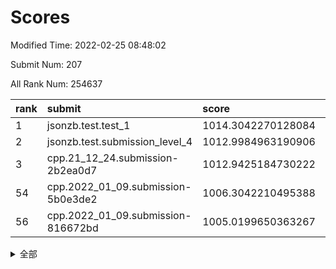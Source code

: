 # Scores

Modified Time: 2022-02-25 08:48:02

Submit Num: 207

All Rank Num: 254637

| rank |               submit               |       score        |       sigma        | pk_num |
| :--- | :--------------------------------- | :----------------- | :----------------- | :----- |
| 1    | jsonzb.test.test_1                 | 1014.3042270128084 | 0.8622431764942912 | 4920   |
| 2    | jsonzb.test.submission_level_4     | 1012.9984963190906 | 0.8134499527109256 | 4919   |
| 3    | cpp.21_12_24.submission-2b2ea0d7   | 1012.9425184730222 | 0.7799020520232273 | 4921   |
| 54   | cpp.2022_01_09.submission-5b0e3de2 | 1006.3042210495388 | 0.7409246529335153 | 4919   |
| 56   | cpp.2022_01_09.submission-816672bd | 1005.0199650363267 | 0.734467704649664  | 4924   |


<details>
<summary>全部</summary>

| rank |                 submit                 |       score        |       sigma        | pk_num |
| :--- | :------------------------------------- | :----------------- | :----------------- | :----- |
| 1    | jsonzb.test.test_1                     | 1014.3042270128084 | 0.8622431764942912 | 4920   |
| 2    | jsonzb.test.submission_level_4         | 1012.9984963190906 | 0.8134499527109256 | 4919   |
| 3    | cpp.21_12_24.submission-2b2ea0d7       | 1012.9425184730222 | 0.7799020520232273 | 4921   |
| 4    | gobigger.level_3.submission_level_3_20 | 1011.7078056517701 | 0.7637675215691041 | 4918   |
| 5    | gobigger.level_3.submission_level_3_24 | 1011.2478461586336 | 0.773731111989559  | 4919   |
| 6    | gobigger.level_3.submission_level_3_12 | 1011.2172696413559 | 0.7691181651699177 | 4921   |
| 7    | gobigger.level_3.submission_level_3_8  | 1011.1715189174635 | 0.7686693860824222 | 4921   |
| 8    | gobigger.level_3.submission_level_3_7  | 1010.8320551703176 | 0.7694872757213204 | 4918   |
| 9    | gobigger.level_3.submission_level_3_11 | 1010.8157674891088 | 0.7528709568597117 | 4927   |
| 10   | gobigger.level_3.submission_level_3_1  | 1010.8128501944702 | 0.7690255565004496 | 4922   |
| 11   | gobigger.level_3.submission_level_3_35 | 1010.7682857739255 | 0.7646777880058939 | 4925   |
| 12   | gobigger.level_3.submission_level_3_17 | 1010.7339514447242 | 0.7678331973704657 | 4922   |
| 13   | gobigger.level_3.submission_level_3_27 | 1010.7282341419395 | 0.7699708164400842 | 4922   |
| 14   | gobigger.level_3.submission_level_3_38 | 1010.7184507463023 | 0.7513773557518169 | 4923   |
| 15   | gobigger.level_3.submission_level_3_47 | 1010.667736800317  | 0.7632581338578954 | 4918   |
| 16   | gobigger.level_3.submission_level_3_32 | 1010.5901525517372 | 0.753107712356438  | 4918   |
| 17   | gobigger.level_3.submission_level_3_41 | 1010.5288070343388 | 0.7475700260942325 | 4920   |
| 18   | gobigger.level_3.submission_level_3_5  | 1010.5239260171722 | 0.7877502542894075 | 4918   |
| 19   | gobigger.level_3.submission_level_3_9  | 1010.456879451641  | 0.7630431801568407 | 4925   |
| 20   | gobigger.level_3.submission_level_3_29 | 1010.4433767109498 | 0.7628091613178462 | 4923   |
| 21   | gobigger.level_3.submission_level_3_0  | 1010.2768183886861 | 0.7571728500848162 | 4928   |
| 22   | gobigger.level_3.submission_level_3_34 | 1010.1962571988938 | 0.7741552932621424 | 4921   |
| 23   | gobigger.level_3.submission_level_3_31 | 1010.1722186762381 | 0.7660834980631772 | 4915   |
| 24   | gobigger.level_3.submission_level_3_14 | 1010.15467308183   | 0.7857219221985999 | 4918   |
| 25   | gobigger.level_3.submission_level_3_10 | 1010.0675155700154 | 0.7526652509761418 | 4919   |
| 26   | gobigger.level_3.submission_level_3_21 | 1010.050388630342  | 0.7467220983361844 | 4921   |
| 27   | gobigger.level_3.submission_level_3_40 | 1009.8956938454974 | 0.7568635625787705 | 4925   |
| 28   | gobigger.level_3.submission_level_3_46 | 1009.8305453935477 | 0.7584875698440625 | 4921   |
| 29   | gobigger.level_3.submission_level_3_15 | 1009.8066341339687 | 0.7412316591356961 | 4918   |
| 30   | gobigger.level_3.submission_level_3_26 | 1009.6917932880472 | 0.7554187156528418 | 4920   |
| 31   | gobigger.level_3.submission_level_3_45 | 1009.6853516399462 | 0.7610972887042994 | 4919   |
| 32   | gobigger.level_3.submission_level_3_3  | 1009.6560908754441 | 0.7671948228964826 | 4916   |
| 33   | gobigger.level_3.submission_level_3_28 | 1009.6539219859582 | 0.7531519376595648 | 4924   |
| 34   | gobigger.level_3.submission_level_3_30 | 1009.6450111140223 | 0.7453862573295618 | 4919   |
| 35   | gobigger.level_3.submission_level_3_2  | 1009.6127504774781 | 0.7510662238581877 | 4916   |
| 36   | gobigger.level_3.submission_level_3_23 | 1009.5787399655477 | 0.7630483456081462 | 4920   |
| 37   | gobigger.level_3.submission_level_3_16 | 1009.5735022088487 | 0.7583861603197672 | 4922   |
| 38   | gobigger.level_3.submission_level_3_49 | 1009.4137716348663 | 0.7605211825516479 | 4918   |
| 39   | gobigger.level_3.submission_level_3_39 | 1009.2102558018024 | 0.7583167206409925 | 4926   |
| 40   | gobigger.level_3.submission_level_3_37 | 1009.207201409493  | 0.759195295024836  | 4920   |
| 41   | gobigger.level_3.submission_level_3_25 | 1009.1085452001644 | 0.7463931550165114 | 4922   |
| 42   | gobigger.level_3.submission_level_3_33 | 1009.0782085174039 | 0.7615788782264054 | 4917   |
| 43   | gobigger.level_3.submission_level_3_4  | 1009.0529607518966 | 0.7403968806703546 | 4925   |
| 44   | gobigger.level_3.submission_level_3_42 | 1008.9046557352325 | 0.7456340637117249 | 4920   |
| 45   | gobigger.level_3.submission_level_3_44 | 1008.8373969098154 | 0.7506396003593896 | 4915   |
| 46   | gobigger.level_3.submission_level_3_43 | 1008.8203930469751 | 0.7246359246644741 | 4914   |
| 47   | gobigger.level_3.submission_level_3_22 | 1008.5728664730216 | 0.745664041688566  | 4919   |
| 48   | gobigger.level_3.submission_level_3_36 | 1008.3392628918187 | 0.7504161450420936 | 4923   |
| 49   | gobigger.level_3.submission_level_3_13 | 1008.3325630339735 | 0.7271498919360352 | 4920   |
| 50   | gobigger.level_3.submission_level_3_19 | 1008.2526149875755 | 0.744655948734229  | 4922   |
| 51   | gobigger.level_3.submission_level_3_48 | 1008.2243494896884 | 0.7457839666207071 | 4922   |
| 52   | gobigger.level_3.submission_level_3_18 | 1008.2124011455013 | 0.7455969652212147 | 4922   |
| 53   | gobigger.level_3.submission_level_3_6  | 1008.1733259599112 | 0.7350069950130383 | 4916   |
| 54   | cpp.2022_01_09.submission-5b0e3de2     | 1006.3042210495388 | 0.7409246529335153 | 4919   |
| 55   | gobigger.level_1.submission_level_1_22 | 1005.265872077023  | 0.7342702679202748 | 4914   |
| 56   | cpp.2022_01_09.submission-816672bd     | 1005.0199650363267 | 0.734467704649664  | 4924   |
| 57   | gobigger.level_1.submission_level_1_4  | 1004.9213426204639 | 0.7131623124582243 | 4921   |
| 58   | gobigger.level_1.submission_level_1_37 | 1004.7290858919902 | 0.7268895704887586 | 4918   |
| 59   | gobigger.level_1.submission_level_1_47 | 1004.6033802181086 | 0.7289291641087139 | 4922   |
| 60   | gobigger.level_1.submission_level_1_1  | 1004.5663114274194 | 0.7282829682600751 | 4918   |
| 61   | gobigger.level_1.submission_level_1_42 | 1004.5565235884943 | 0.7329777204198245 | 4925   |
| 62   | gobigger.level_1.submission_level_1_31 | 1004.5295673556968 | 0.7191102383175801 | 4919   |
| 63   | gobigger.level_1.submission_level_1_23 | 1004.4248555732117 | 0.7169239539089047 | 4915   |
| 64   | gobigger.level_1.submission_level_1_13 | 1004.3759617885976 | 0.715636206090538  | 4922   |
| 65   | gobigger.level_1.submission_level_1_5  | 1004.1818108229232 | 0.7164648398868686 | 4917   |
| 66   | gobigger.level_1.submission_level_1_24 | 1004.1410158224455 | 0.7198796283328067 | 4921   |
| 67   | gobigger.level_1.submission_level_1_16 | 1004.087990945638  | 0.7262028408413433 | 4922   |
| 68   | gobigger.level_1.submission_level_1_25 | 1004.0793770101828 | 0.7237044781681059 | 4918   |
| 69   | gobigger.level_1.submission_level_1_0  | 1003.8874129085829 | 0.7222660133662101 | 4918   |
| 70   | gobigger.level_1.submission_level_1_12 | 1003.8479011322768 | 0.7181935544382261 | 4923   |
| 71   | gobigger.level_1.submission_level_1_39 | 1003.846353056831  | 0.716047927613736  | 4921   |
| 72   | gobigger.level_1.submission_level_1_10 | 1003.8169226193224 | 0.7147400108009195 | 4924   |
| 73   | gobigger.level_1.submission_level_1_27 | 1003.7918572324392 | 0.7186207432505166 | 4916   |
| 74   | gobigger.level_1.submission_level_1_2  | 1003.7114251432308 | 0.7234098302162189 | 4924   |
| 75   | gobigger.level_1.submission_level_1_9  | 1003.676618545608  | 0.7221592511829217 | 4922   |
| 76   | gobigger.level_1.submission_level_1_46 | 1003.6633789911449 | 0.7291392174882879 | 4918   |
| 77   | gobigger.level_1.submission_level_1_3  | 1003.6481984839658 | 0.7083685064333468 | 4924   |
| 78   | gobigger.level_1.submission_level_1_28 | 1003.6355243852263 | 0.7174139419627484 | 4916   |
| 79   | gobigger.level_1.submission_level_1_32 | 1003.5391843132385 | 0.7235697306089559 | 4921   |
| 80   | gobigger.level_1.submission_level_1_44 | 1003.5342945843543 | 0.7153231418153615 | 4920   |
| 81   | gobigger.level_1.submission_level_1_35 | 1003.4829402222717 | 0.712049813432968  | 4918   |
| 82   | gobigger.level_1.submission_level_1_14 | 1003.448417796416  | 0.7224183033809786 | 4920   |
| 83   | gobigger.level_1.submission_level_1_41 | 1003.2221569015417 | 0.7196146484738132 | 4918   |
| 84   | gobigger.level_1.submission_level_1_29 | 1003.0799699107004 | 0.7171035518193947 | 4911   |
| 85   | gobigger.level_1.submission_level_1_49 | 1003.0586609412952 | 0.7242628593451358 | 4924   |
| 86   | gobigger.level_1.submission_level_1_17 | 1003.0510950504325 | 0.7173675973655049 | 4920   |
| 87   | gobigger.level_1.submission_level_1_11 | 1003.0098980223795 | 0.717668453144754  | 4923   |
| 88   | gobigger.level_1.submission_level_1_40 | 1002.9842722894937 | 0.7191607138675723 | 4923   |
| 89   | gobigger.level_1.submission_level_1_43 | 1002.8810420498005 | 0.7241839325016752 | 4919   |
| 90   | gobigger.level_1.submission_level_1_7  | 1002.87715111108   | 0.7160967205001769 | 4923   |
| 91   | gobigger.level_1.submission_level_1_38 | 1002.8674636702006 | 0.7083561816498539 | 4920   |
| 92   | gobigger.level_1.submission_level_1_30 | 1002.8636691750556 | 0.7101664113334936 | 4920   |
| 93   | gobigger.level_1.submission_level_1_34 | 1002.8391200692452 | 0.7120320857750618 | 4923   |
| 94   | gobigger.level_1.submission_level_1_45 | 1002.8384090962281 | 0.7178135725778455 | 4921   |
| 95   | gobigger.level_1.submission_level_1_18 | 1002.8203770155177 | 0.7227383477310169 | 4920   |
| 96   | gobigger.level_1.submission_level_1_36 | 1002.8056892412583 | 0.7180437965598397 | 4915   |
| 97   | gobigger.level_1.submission_level_1_48 | 1002.7862453684883 | 0.7178054388443635 | 4914   |
| 98   | gobigger.level_1.submission_level_1_26 | 1002.7416208710742 | 0.7074854337874475 | 4920   |
| 99   | gobigger.level_1.submission_level_1_15 | 1002.7253477171184 | 0.7097001961268219 | 4919   |
| 100  | gobigger.level_1.submission_level_1_6  | 1002.5889377450795 | 0.713710711590569  | 4921   |
| 101  | gobigger.level_1.submission_level_1_19 | 1002.4805375680386 | 0.7091731744883103 | 4918   |
| 102  | gobigger.level_1.submission_level_1_33 | 1002.1579660886571 | 0.7031728240224433 | 4919   |
| 103  | gobigger.level_1.submission_level_1_8  | 1002.0406972079627 | 0.7221634393545053 | 4923   |
| 104  | gobigger.level_1.submission_level_1_21 | 1001.9167220659523 | 0.718678982044149  | 4926   |
| 105  | gobigger.level_1.submission_level_1_20 | 1001.7680488635082 | 0.7092415759748908 | 4918   |
| 106  | gobigger.random.submission_random_2    | 997.6595482928898  | 0.7087600924689686 | 4920   |
| 107  | gobigger.random.submission_random_14   | 997.1097180172342  | 0.7047224029636461 | 4925   |
| 108  | gobigger.random.submission_random_39   | 997.0935743595926  | 0.7192416825217339 | 4921   |
| 109  | gobigger.random.submission_random_47   | 997.0746738451567  | 0.6924154398245806 | 4924   |
| 110  | gobigger.random.submission_random_3    | 996.9958841007409  | 0.7063674520533383 | 4921   |
| 111  | gobigger.random.submission_random_42   | 996.9374054031474  | 0.7103448605537694 | 4921   |
| 112  | gobigger.random.submission_random_30   | 996.8080710926591  | 0.6980155691913162 | 4922   |
| 113  | gobigger.random.submission_random_32   | 996.8057350253493  | 0.7010479784954196 | 4921   |
| 114  | gobigger.random.submission_random_25   | 996.7581661351911  | 0.7063759248581035 | 4917   |
| 115  | gobigger.random.submission_random_4    | 996.4812427065198  | 0.7108630578049966 | 4919   |
| 116  | gobigger.random.submission_random_20   | 996.4475506721946  | 0.7039033028700702 | 4916   |
| 117  | gobigger.random.submission_random_45   | 996.369306508361   | 0.7062285391909982 | 4919   |
| 118  | gobigger.random.submission_random_23   | 996.3187035970864  | 0.7224618437136614 | 4923   |
| 119  | gobigger.random.submission_random_17   | 996.2840827235084  | 0.709785816643246  | 4922   |
| 120  | gobigger.random.submission_random_10   | 996.231817821252   | 0.7061179947301269 | 4927   |
| 121  | gobigger.random.submission_random_19   | 996.1867408436851  | 0.7360062305019057 | 4916   |
| 122  | gobigger.random.submission_random_37   | 996.1652742483599  | 0.7111698143437254 | 4923   |
| 123  | gobigger.random.submission_random_43   | 996.1631452101369  | 0.7050448784272944 | 4922   |
| 124  | gobigger.random.submission_random_15   | 996.1296332315851  | 0.7088740337379936 | 4920   |
| 125  | gobigger.random.submission_random_21   | 996.1139187187339  | 0.7040989259236284 | 4919   |
| 126  | gobigger.random.submission_random_34   | 996.0857712255746  | 0.7164993774508366 | 4920   |
| 127  | gobigger.random.submission_random_11   | 995.9721577296842  | 0.7137611504769029 | 4917   |
| 128  | gobigger.random.submission_random_49   | 995.9569679261127  | 0.7195658475978046 | 4919   |
| 129  | gobigger.random.submission_random_8    | 995.9378508499923  | 0.7027643498579433 | 4920   |
| 130  | gobigger.random.submission_random_16   | 995.9012367379112  | 0.7049132847343738 | 4916   |
| 131  | gobigger.random.submission_random_44   | 995.9005572372627  | 0.72733017036613   | 4922   |
| 132  | gobigger.random.submission_random_22   | 995.8883740980538  | 0.6991313992020147 | 4919   |
| 133  | gobigger.random.submission_random_18   | 995.8881728051348  | 0.7100420611352629 | 4922   |
| 134  | gobigger.random.submission_random_5    | 995.8528279593428  | 0.716400336706488  | 4921   |
| 135  | gobigger.random.submission_random_35   | 995.847899619728   | 0.7150308664486821 | 4920   |
| 136  | gobigger.random.submission_random_33   | 995.8068554452045  | 0.7134535467744141 | 4923   |
| 137  | gobigger.random.submission_random_40   | 995.7974240329855  | 0.70465362539221   | 4921   |
| 138  | gobigger.random.submission_random_1    | 995.7089607710315  | 0.7117373676842811 | 4923   |
| 139  | gobigger.random.submission_random_7    | 995.6727566008466  | 0.7215233696751853 | 4918   |
| 140  | gobigger.random.submission_random_26   | 995.6356928912545  | 0.7047359226338449 | 4922   |
| 141  | gobigger.random.submission_random_13   | 995.5831184776855  | 0.7201283119285775 | 4921   |
| 142  | gobigger.random.submission_random_9    | 995.4691688049628  | 0.6928675808266569 | 4918   |
| 143  | gobigger.random.submission_random_41   | 995.4399169823756  | 0.7127291634626385 | 4921   |
| 144  | gobigger.random.submission_random_12   | 995.4303030527113  | 0.7140745186174281 | 4921   |
| 145  | gobigger.random.submission_random_46   | 995.2521894441015  | 0.711094823348527  | 4921   |
| 146  | gobigger.random.submission_random_0    | 995.2054091169009  | 0.7200279898071514 | 4923   |
| 147  | gobigger.random.submission_random_6    | 995.1895337063767  | 0.709645170523184  | 4928   |
| 148  | gobigger.random.submission_random_36   | 995.1388105574937  | 0.7292057285997703 | 4920   |
| 149  | gobigger.random.submission_random_29   | 995.12531191344    | 0.7035924903974763 | 4918   |
| 150  | gobigger.random.submission_random_24   | 995.0612565479252  | 0.7235255775904833 | 4922   |
| 151  | gobigger.random.submission_random_38   | 994.972045360022   | 0.7193427732637366 | 4921   |
| 152  | gobigger.random.submission_random_48   | 994.8718396981694  | 0.7126972207173974 | 4919   |
| 153  | gobigger.random.submission_random_28   | 994.8065647947429  | 0.7113180900799437 | 4917   |
| 154  | gobigger.random.submission_random_27   | 994.7241065166786  | 0.7220416658496936 | 4926   |
| 155  | gobigger.random.submission_random_31   | 994.5428600224812  | 0.7155917153206101 | 4916   |
| 156  | gobigger.level_2.submission_level_2_22 | 993.7590939966196  | 0.7255324311897676 | 4923   |
| 157  | gobigger.level_2.submission_level_2_36 | 993.5951934993211  | 0.7362903328634142 | 4924   |
| 158  | gobigger.level_2.submission_level_2_4  | 993.2327813033326  | 0.7418361761565851 | 4923   |
| 159  | gobigger.level_2.submission_level_2_1  | 993.20808977356    | 0.7326138615043567 | 4920   |
| 160  | gobigger.level_2.submission_level_2_48 | 993.0597456244507  | 0.7455189065583793 | 4922   |
| 161  | gobigger.level_2.submission_level_2_13 | 992.995140733271   | 0.7388344167550115 | 4921   |
| 162  | gobigger.level_2.submission_level_2_37 | 992.97897610105    | 0.7260783807951606 | 4919   |
| 163  | gobigger.level_2.submission_level_2_0  | 992.9272923928573  | 0.7357254234934484 | 4920   |
| 164  | gobigger.level_2.submission_level_2_2  | 992.8310822699518  | 0.7327660957580588 | 4925   |
| 165  | gobigger.level_2.submission_level_2_10 | 992.7740606447285  | 0.7613324736353401 | 4919   |
| 166  | gobigger.level_2.submission_level_2_24 | 992.6720717468404  | 0.7507500338654186 | 4926   |
| 167  | gobigger.level_2.submission_level_2_49 | 992.5910774171849  | 0.7250519175439889 | 4916   |
| 168  | gobigger.level_2.submission_level_2_28 | 992.5756129626343  | 0.7389063944771309 | 4921   |
| 169  | gobigger.level_2.submission_level_2_7  | 992.4734363803376  | 0.7531029035435071 | 4924   |
| 170  | gobigger.level_2.submission_level_2_9  | 992.4383584005569  | 0.7366990942283262 | 4919   |
| 171  | gobigger.level_2.submission_level_2_23 | 992.4038060873452  | 0.7446914726228555 | 4914   |
| 172  | gobigger.level_2.submission_level_2_25 | 992.3845163490588  | 0.7441033050560164 | 4923   |
| 173  | gobigger.level_2.submission_level_2_12 | 992.3805970702331  | 0.7291197131589778 | 4922   |
| 174  | gobigger.level_2.submission_level_2_41 | 992.3780156617848  | 0.7400493708608515 | 4914   |
| 175  | gobigger.level_2.submission_level_2_6  | 992.3685281303598  | 0.7455684972027772 | 4919   |
| 176  | gobigger.level_2.submission_level_2_18 | 992.264628209012   | 0.7554136264880486 | 4922   |
| 177  | gobigger.level_2.submission_level_2_5  | 992.2074261158016  | 0.7402298013649876 | 4923   |
| 178  | gobigger.level_2.submission_level_2_11 | 992.2065262521219  | 0.7404486106844043 | 4919   |
| 179  | gobigger.level_2.submission_level_2_26 | 992.0546053989887  | 0.740879795874717  | 4926   |
| 180  | gobigger.level_2.submission_level_2_34 | 992.039749839283   | 0.7370948883714276 | 4924   |
| 181  | gobigger.level_2.submission_level_2_33 | 992.0299195533646  | 0.7547710712788919 | 4920   |
| 182  | gobigger.level_2.submission_level_2_40 | 991.9618017113393  | 0.7414541015724874 | 4921   |
| 183  | gobigger.level_2.submission_level_2_8  | 991.9452928557663  | 0.7554224967890762 | 4917   |
| 184  | gobigger.level_2.submission_level_2_27 | 991.8763319397885  | 0.7524264417033383 | 4922   |
| 185  | gobigger.level_2.submission_level_2_43 | 991.8287264517472  | 0.757964603720753  | 4921   |
| 186  | gobigger.level_2.submission_level_2_20 | 991.8184977494352  | 0.7417556258525422 | 4920   |
| 187  | gobigger.level_2.submission_level_2_42 | 991.8169194676744  | 0.7515877194169069 | 4922   |
| 188  | gobigger.level_2.submission_level_2_45 | 991.7919114458995  | 0.7369190933587636 | 4917   |
| 189  | gobigger.level_2.submission_level_2_46 | 991.7864159975417  | 0.765248822535883  | 4925   |
| 190  | gobigger.level_2.submission_level_2_47 | 991.7863740189257  | 0.7455367255940255 | 4919   |
| 191  | gobigger.level_2.submission_level_2_35 | 991.5031056679126  | 0.7599548656609936 | 4921   |
| 192  | gobigger.level_2.submission_level_2_16 | 991.4094075716133  | 0.7541376339297988 | 4921   |
| 193  | gobigger.level_2.submission_level_2_14 | 991.380916056679   | 0.7479606336510891 | 4927   |
| 194  | gobigger.level_2.submission_level_2_39 | 991.3642155046931  | 0.7474780178848508 | 4920   |
| 195  | gobigger.level_2.submission_level_2_3  | 991.3219316705395  | 0.7339181386442432 | 4925   |
| 196  | gobigger.level_2.submission_level_2_19 | 991.2646520203454  | 0.74178373584242   | 4916   |
| 197  | gobigger.level_2.submission_level_2_21 | 991.2603872377344  | 0.751135867817145  | 4920   |
| 198  | gobigger.level_2.submission_level_2_29 | 991.2033222508949  | 0.7503638799969271 | 4923   |
| 199  | gobigger.level_2.submission_level_2_15 | 991.1462624546723  | 0.7411312488146059 | 4923   |
| 200  | gobigger.level_2.submission_level_2_38 | 990.9668811575393  | 0.7549216797762772 | 4918   |
| 201  | gobigger.level_2.submission_level_2_30 | 990.9604553677295  | 0.754488760098604  | 4924   |
| 202  | gobigger.level_2.submission_level_2_31 | 990.852061529425   | 0.7513868835324614 | 4924   |
| 203  | gobigger.level_2.submission_level_2_32 | 990.8243069915438  | 0.7580773024936377 | 4920   |
| 204  | gobigger.level_2.submission_level_2_44 | 990.6946813845842  | 0.7498639160067175 | 4919   |
| 205  | gobigger.level_2.submission_level_2_17 | 990.1284971659643  | 0.7837881814430405 | 4919   |
| 206  | gobigger.none.submission_none_1        | 976.5810909213986  | 1.4476249138072326 | 4921   |
| 207  | gobigger.none.submission_none_0        | 975.3066342395695  | 1.564846606596906  | 4924   |

</details>